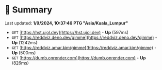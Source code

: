 # 📖 Summary
Last updated: **1/9/2024, 10:37:46 PTG "Asia/Kuala_Lumpur"**

- `GET` [https://hst.ujol.dev](https://hst.ujol.dev) - **Up** (597ms)
- `GET` [https://reddviz.deno.dev/gimme](https://reddviz.deno.dev/gimme) - **Up** (1242ms)
- `GET` [https://reddviz.amar.kim/gimme](https://reddviz.amar.kim/gimme) - **Up** (500ms)
- `GET` [https://dumb.onrender.com](https://dumb.onrender.com) - **Up** (826ms)
